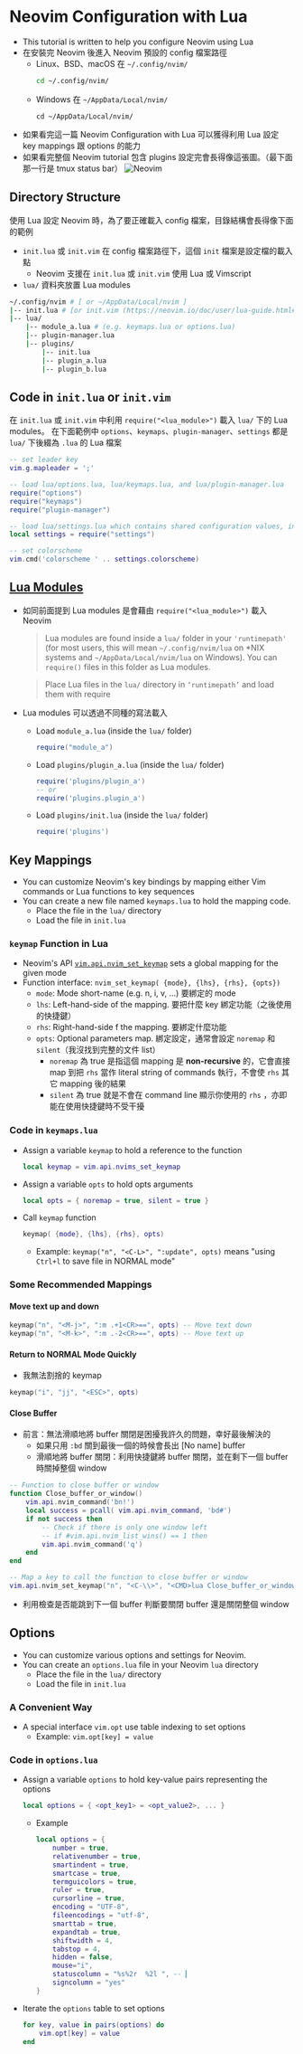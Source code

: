# Neovim Configuration with Lua
- This tutorial is written to help you configure Neovim using Lua
- 在安裝完 Neovim 後進入 Neovim 預設的 config 檔案路徑
    - Linux、BSD、macOS 在 `~/.config/nvim/`
        ``` bash
        cd ~/.config/nvim/
        ```
    - Windows 在 `~/AppData/Local/nvim/`
        ``` psh
        cd ~/AppData/Local/nvim/
        ```
- 如果看完這一篇 Neovim Configuration with Lua 可以獲得利用 Lua 設定 key mappings 跟 options 的能力
- 如果看完整個 Neovim tutorial 包含 plugins 設定完會長得像這張圖。（最下面那一行是 tmux status bar）
    ![Neovim](./images/nvim.png)

## Directory Structure
使用 Lua 設定 Neovim 時，為了要正確載入 config 檔案，目錄結構會長得像下面的範例
-  `init.lua` 或 `init.vim` 在 config 檔案路徑下，這個 `init` 檔案是設定檔的載入點
    - Neovim 支援在 `init.lua` 或 `init.vim` 使用 Lua 或 Vimscript
-  `lua/` 資料夾放置 Lua modules
``` bash
~/.config/nvim # [ or ~/AppData/Local/nvim ]
|-- init.lua # [or init.vim (https://neovim.io/doc/user/lua-guide.html#lua-guide-config)]
|-- lua/
    |-- module_a.lua # (e.g. keymaps.lua or options.lua)
    |-- plugin-manager.lua
    |-- plugins/
        |-- init.lua
        |-- plugin_a.lua
        |-- plugin_b.lua
```
## Code in `init.lua` or `init.vim`
在 `init.lua` 或 `init.vim` 中利用 `require("<lua_module>")` 載入 `lua/` 下的 Lua modules。
 在下面範例中 `options`、`keymaps`、`plugin-manager`、`settings` 都是 `lua/` 下後綴為 `.lua` 的 Lua 檔案
``` lua
-- set leader key
vim.g.mapleader = ';'

-- load lua/options.lua, lua/keymaps.lua, and lua/plugin-manager.lua
require("options")
require("keymaps")
require("plugin-manager")

-- load lua/settings.lua which contains shared configuration values, including the desired colorscheme
local settings = require("settings")

-- set colorscheme
vim.cmd('colorscheme ' .. settings.colorscheme)
```

## [Lua Modules](https://neovim.io/doc/user/lua-guide.html#lua-guide-modules)
- 如同前面提到 Lua modules 是會藉由 `require("<lua_module>")` 載入 Neovim
    > Lua modules are found inside a `lua/` folder in your `'runtimepath'` (for most users, this will mean `~/.config/nvim/lua` on *NIX systems and `~/AppData/Local/nvim/lua` on Windows). You can `require()` files in this folder as Lua modules.

    > Place Lua files in the `lua/` directory in `‘runtimepath’` and load them with require
- Lua modules 可以透過不同種的寫法載入
    - Load `module_a.lua` (inside the `lua/` folder)
        ``` lua
        require("module_a")
        ```
    - Load `plugins/plugin_a.lua` (inside the `lua/` folder)
        ``` lua
        require('plugins/plugin_a')
        -- or
        require('plugins.plugin_a')
        ```
    - Load `plugins/init.lua` (inside the `lua/` folder)
        ``` lua
        require('plugins')
        ```

## Key Mappings
- You can customize Neovim's key bindings by mapping either Vim commands or Lua functions to key sequences
- You can create a new file named `keymaps.lua` to hold the mapping code.
    - Place the file in the `lua/` directory
    - Load the file in `init.lua`

### `keymap` Function in Lua
- Neovim's API [`vim.api.nvim_set_keymap`](https://neovim.io/doc/user/api.html#nvim_set_keymap()) sets a global mapping for the given mode
- Function interface: `nvim_set_keymap( {mode}, {lhs}, {rhs}, {opts})`
    - `mode`: Mode short-name (e.g. n, i, v, …) 要綁定的 mode
    - `lhs`: Left-hand-side of the mapping. 要把什麼 key 綁定功能（之後使用的快捷鍵）
    - `rhs`: Right-hand-side f the mapping. 要綁定什麼功能
    - `opts`: Optional parameters map. 綁定設定，通常會設定 `noremap` 和 `silent`（我沒找到完整的文件 list）
        - `noremap` 為 true 是指這個 mapping 是 **non-recursive** 的，它會直接 map 到把 `rhs` 當作 literal string of commands 執行，不會使 `rhs` 其它 mapping 後的結果
        - `silent` 為 true 就是不會在 command line 顯示你使用的 `rhs` ，亦即能在使用快捷鍵時不受干擾

### Code in `keymaps.lua`
- Assign a variable `keymap` to hold a reference to the function
    ``` lua
    local keymap = vim.api.nvims_set_keymap
    ```
- Assign a variable `opts`  to hold opts arguments
    ``` lua
    local opts = { noremap = true, silent = true }
    ```
- Call `keymap` function
    ``` lua
    keymap( {mode}, {lhs}, {rhs}, opts)
    ```
    - Example: `keymap("n", "<C-L>", ":update", opts)` means "using `Ctrl+l` to save file in NORMAL mode"

### Some Recommended Mappings
#### Move text up and down
``` lua
keymap("n", "<M-j>", ":m .+1<CR>==", opts) -- Move text down
keymap("n", "<M-k>", ":m .-2<CR>==", opts) -- Move text up
```
#### Return to NORMAL Mode Quickly
- 我無法割捨的 keymap
``` lua
keymap("i", "jj", "<ESC>", opts)
```
#### Close Buffer
- 前言：無法滑順地將 buffer 關閉是困擾我許久的問題，幸好最後解決的
    - 如果只用 `:bd` 關到最後一個的時候會長出 [No name] buffer
    - 滑順地將 buffer 關閉：利用快捷鍵將 buffer 關閉，並在剩下一個 buffer 時關掉整個 window

``` lua
-- Function to close buffer or window
function Close_buffer_or_window()
    vim.api.nvim_command('bn!')
    local success = pcall( vim.api.nvim_command, 'bd#')
    if not success then
        -- Check if there is only one window left
        -- if #vim.api.nvim_list_wins() == 1 then
        vim.api.nvim_command('q')
    end
end

-- Map a key to call the function to close buffer or window
vim.api.nvim_set_keymap("n", "<C-\\>", "<CMD>lua Close_buffer_or_window()<CR>", { noremap = true, silent = true })
```
- 利用檢查是否能跳到下一個 buffer 判斷要關閉 buffer 還是關閉整個 window

## Options
- You can customize various options and settings for Neovim.
- You can create an `options.lua` file in your Neovim `lua` directory
    - Place the file in the `lua/` directory
    - Load the file in `init.lua`

### A Convenient Way
- A special interface `vim.opt` use table indexing to set options
    - Example: `vim.opt[key] = value`

### Code in `options.lua`
- Assign a variable `options`  to hold key-value pairs representing the options
    ``` lua
    local options = { <opt_key1> = <opt_value2>, ... }
    ```
    - Example
        ``` lua
        local options = { 
            number = true,
            relativenumber = true,
            smartindent = true,
            smartcase = true,
            termguicolors = true,
            ruler = true,
            cursorline = true,
            encoding = "UTF-8",
            fileencodings = "utf-8",
            smarttab = true,
            expandtab = true,
            shiftwidth = 4,
            tabstop = 4,
            hidden = false,
            mouse="i",
            statuscolumn = "%s%2r  %2l ", -- ▎
            signcolumn = "yes"
        }
        ```
- Iterate the `options` table to set options
    ``` lua
    for key, value in pairs(options) do
        vim.opt[key] = value
    end
    ```


